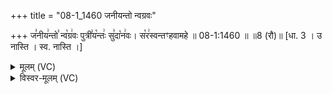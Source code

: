+++
title = "08-1_1460 जनीयन्तो न्वग्रवः"

+++
ज꣣नीय꣢न्तो꣣ न्व꣡ग्र꣢वः पुत्री꣣य꣡न्तः꣢ सु꣣दा꣡न꣢वः। स꣡र꣢स्वन्तꣳहवामहे ॥ 08-1:1460 ॥ ॥8 (रौ)॥ [धा. 3 । उ नास्ति । स्व. नास्ति ।]

<details><summary>मूलम् (VC)</summary>

ज꣣नी꣢यन्तो꣣ न्व꣡ग्र꣢वः पुत्री꣣य꣡न्तः꣢ सु꣣दा꣡न꣢वः । स꣡र꣢स्वन्तꣳ हवामहे ॥१४६०॥
</details>

<details><summary>विस्वर-मूलम् (VC)</summary>

जनीयन्तो न्वग्रवः पुत्रीयन्तः सुदानवः । सरस्वन्तꣳ हवामहे ॥१४६०॥
</details>